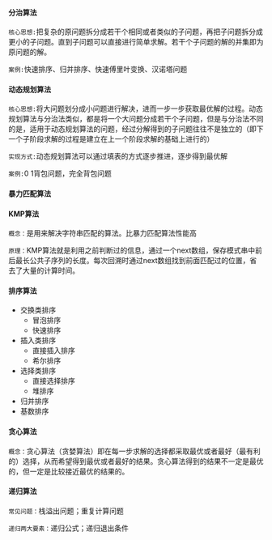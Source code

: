 #### 分治算法

`核心思想:`把复杂的原问题拆分成若干个相同或者类似的子问题，再把子问题拆分成更小的子问题。直到子问题可以直接进行简单求解。若干个子问题的解的并集即为原问题的解。

`案例:`快速排序、归并排序、快速傅里叶变换、汉诺塔问题

#### 动态规划算法

`核心思想:`将大问题划分成小问题进行解决，进而一步一步获取最优解的过程。动态规划算法与分治法类似，都是将一个大问题分成若干个子问题，但是与分治法不同的是，适用于动态规划算法的问题，经过分解得到的子问题往往不是独立的（即下一个子阶段求解的过程是建立在上一个阶段求解的基础上进行的）

`实现方式:`动态规划算法可以通过填表的方式逐步推进，逐步得到最优解

`案例:`0 1背包问题，完全背包问题

#### 暴力匹配算法

#### KMP算法

`概念：`是用来解决字符串匹配的算法。比暴力匹配算法性能高

`原理：`KMP算法就是利用之前判断过的信息，通过一个next数组，保存模式串中前后最长公共子序列的长度。每次回溯时通过next数组找到前面匹配过的位置，省去了大量的计算时间。

#### 排序算法

- 交换类排序
  - 冒泡排序
  - 快速排序
- 插入类排序
  - 直接插入排序
  - 希尔排序
- 选择类排序
  - 直接选择排序
  - 堆排序
- 归并排序
- 基数排序

#### 贪心算法

`概念：`贪心算法（贪婪算法）即在每一步求解的选择都采取最优或者最好（最有利的）选择，从而希望得到最优或者最好的结果。贪心算法得到的结果不一定是最优的，但一定是比较接近最优的结果的。

#### 递归算法

`常见问题：`栈溢出问题；重复计算问题

`递归两大要素：`递归公式；递归退出条件



